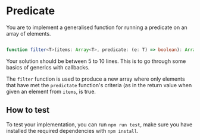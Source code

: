 
# Predicate

You are to implement a generalised function for running a predicate on an array of elements.

```ts

function filter<T>(items: Array<T>, predicate: (e: T) => boolean): Array<T>;
```

Your solution should be between 5 to 10 lines. This is to go through some basics of generics with callbacks.

The `filter` function is used to produce a new array where only elements that have met the `predictate` function's criteria (as in the return value when given an element from `items`, is true.


## How to test

To test your implementation, you can run `npm run test`, make sure you have installed the required dependencies with `npm install`.
